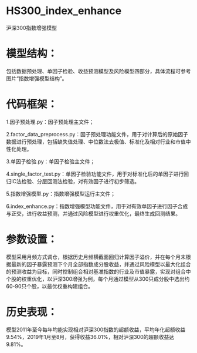 # HS300_index_enhance
沪深300指数增强模型



# 模型结构：

包括数据预处理、单因子检验、收益预测模型及风险模型四部分，具体流程可参考图片“指数增强模型结构”。



# 代码框架：

1.因子预处理.py：因子预处理主文件；

2.factor_data_preprocess.py：因子预处理功能文件，用于对计算后的原始因子数据进行预处理，包括缺失值处理、中位数法去极值、标准化及相对行业和市值中性化处理。

3.单因子检验.py：单因子检验主文件；

4.single_factor_test.py：单因子检验功能文件，用于对标准化后的单因子进行回归IC法检验、分层回测法检验，对有效因子进行初步筛选。

5.指数增强模型.py：指数增强模型运行主文件；

6.index_enhance.py：指数增强模型功能文件，用于对有效单因子进行因子合成与正交，进行收益预测，并通过风险模型进行权重优化，最终生成回测结果。




# 参数设置：

模型采用月频方式调仓，根据历史月频横截面回归计算因子溢价，并在每个月末根据最新的因子暴露预测下个月全部指数成分股收益，并通过风险模型以最大化组合的预测收益为目标，同时控制组合相对基准指数的行业及市值暴露，实现对组合中个股的权重优化，以沪深300增强为例，每个月通过模型从300只成分股中选出约60-90只个股，以最优权重构建组合。



# 历史表现：

模型2011年至今每年均能实现相对沪深300指数的超额收益，平均年化超额收益9.54%，2019年1月至8月，获得收益36.01%，相对沪深300的超额收益达9.81%。
